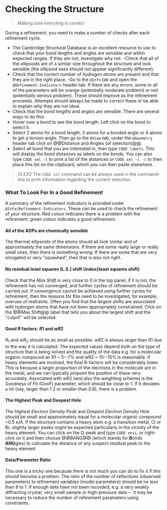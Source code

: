 # Checking the Structure
> Making sure everyting is correct

During a refinement, you need to make a number of checks after each refinement cycle.

- The Cambridge Structural Database is an excellent resource to use to check that your bond lengths and angles are sensible and within expected ranges. If they are not, investigate why not.
-Check that all of the *ellipsoids* are of a similar size throughout the structure and look sensible (the ellipsoid axes should not appear significantly different).
- Check that the correct number of *hydrogen atoms* are present and that they are in the right place.
-Go to the `@Info` tab and open the *`@Refinement-Indicators`* header tab. If there are any errors, some or all of the parameters will be orange (potentially moderate problem) or red (potentially serious problem). These should improve as the refinement proceeds. Attempts should always be made to correct these or be able to explain why they are not ideal.
- Check that the *bond lengths* and *angles* are sensible. There are several ways to do this:
- Hover over a bond to see the bond length. Left click on the bond to select it.
- Select 2 atoms for a bond length, 3 atoms for a bonded angle or 4 atoms to get a torsion angle. Then go to the `@View` tab, under the `@Geometry` header tab click on @@Distance and Angles (of selection)@@.
- Select all bond that you are interested in, then type `CODE labels`. This will display the bond distances as labels on the bonds. You can also type `CODE sel -l` to print a list of the distances or `CODE sel -l -c` to then place this list on the clipboard, which you can then paste elsewhere.

>OLEX2 The `CODE sel` command can be always used in the command-line to print information regarding the current selection.

### What To Look For In a Good Refinement

A summary of the refinement indicators is provided under `@Info|Refinement-Indicators`. These can be used to check the refinement of your structure. Red colour indicates there is a problem with the refinement; green colour indicates a good refinement.

#### All of the ADPs are chemically sensible
The thermal ellipsoids of the atoms should all look similar and of approximately the same dimensions. If there are some really large or really small ones, then there is something wrong. If there are some that are very elongated or very "squashed", then that is also not right.

#### No residual least squares (L.S.) shift \index{least squares shift}
Check that the *Max Shift* is very close to 0 in the top panel, if it is not, the refinement has not converged, and further cycles of refinement should be carried out. If convergence cannot be achieved using further cycles for refinement, then the reasons for this need to be investigated, for example, overuse of restraints. Often you find that the largest shifts are associated with hydrogen atoms that have not been appropriately constrained. Click on the @@Max Shift@@ label that tells you about the largest shift and the "culprit" will be selected.

#### Good $R$ factors: $R1$ and $wR2$
$R_1$ and $wR_2$ should be as small as possible. $wR2$ is always larger than $R1$ due to the way it is calculated. The expected values depend both on the type of structure that is being solved and the quality of the data e.g. for a molecular organic compound an R1 ~ 5--7% and wR2 ~ 10--15% is reasonable. If heavy elements are involved, the final R-factors will be considerably lower. This is because a larger proportion of the electrons in the molecule are in the metal, and we can typically pinpoint the position of these very accurately. Associated with wR2 (and also the weighting scheme) is the Goodness of Fit (GooF) parameter, which should be close to 1. If it deviates a lot (say, larger than 1.2 or smaller than 0.8), there is a problem.

#### The Highest Peak and Deepest Hole
The *Highest Electron Density Peak* and *Deepest Electron Density Hole* should be small and approximately equal for a molecular organic compound ~0.5 e/A. If the structure contains a heavy atom e.g. a transition metal, Cl or Br, slightly larger peaks might be expected particularly in the vicinity of the heavy element. You can click on the Q-peak and type `CODE envi`, or right-click on it and then choose @@BANG@@ (which stands for **B**onds **ANG**gles) to calculate the distance of any suspect residual peak to the heavy element.

#### Data/Parameter Ratio
This one is a tricky one because there is not much you can do to fix it if this should become a problem. The ratio of the number of reflections (observed parameters) to refinement variables (model parameters) should be no less than 8 to 1. If enough data have not been recorded, e.g. a very weakly diffracting crystal, very small sample or high-pressure data -- it may be necessary to reduce the number of refinement parameters using constraints.
